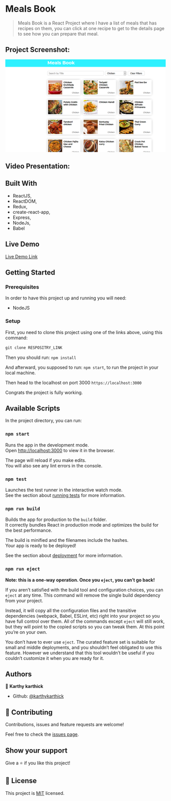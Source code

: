 # Meals Book

> Meals Book is a React Project where I have a list of meals that has recipes on them, you can click at one recipe to get to the details page to see how you can prepare that meal.

## Project Screenshot:

![project screenshot](screenshot.png)

## Video Presentation:



## Built With

- ReactJS,
- ReactDOM,
- Redux,
- create-react-app,
- Express,
- NodeJs,
- Babel

## Live Demo

[Live Demo Link](https://meals-book.herokuapp.com/)


## Getting Started

### Prerequisites

In order to have this project up and running you will need:

- NodeJS

### Setup

First, you need to clone this project using one of the links above, using this command:

```Javascript
git clone RESPOSITRY_LINK

```

Then you should run: `npm install`

And afterward, you supposed to run: `npm start`, to run the project in your local machine.

Then head to the localhost on port 3000 `https://localhost:3000`

Congrats the project is fully working.

## Available Scripts

In the project directory, you can run:

### `npm start`

Runs the app in the development mode.\
Open [http://localhost:3000](http://localhost:3000) to view it in the browser.

The page will reload if you make edits.\
You will also see any lint errors in the console.

### `npm test`

Launches the test runner in the interactive watch mode.\
See the section about [running tests](https://facebook.github.io/create-react-app/docs/running-tests) for more information.

### `npm run build`

Builds the app for production to the `build` folder.\
It correctly bundles React in production mode and optimizes the build for the best performance.

The build is minified and the filenames include the hashes.\
Your app is ready to be deployed!

See the section about [deployment](https://facebook.github.io/create-react-app/docs/deployment) for more information.

### `npm run eject`

**Note: this is a one-way operation. Once you `eject`, you can’t go back!**

If you aren’t satisfied with the build tool and configuration choices, you can `eject` at any time. This command will remove the single build dependency from your project.

Instead, it will copy all the configuration files and the transitive dependencies (webpack, Babel, ESLint, etc) right into your project so you have full control over them. All of the commands except `eject` will still work, but they will point to the copied scripts so you can tweak them. At this point you’re on your own.

You don’t have to ever use `eject`. The curated feature set is suitable for small and middle deployments, and you shouldn’t feel obligated to use this feature. However we understand that this tool wouldn’t be useful if you couldn’t customize it when you are ready for it.

## Authors

👤 **Karthy karthick**

- Github: [@karthykarthick](https://github.com/karthykarthick)


## 🤝 Contributing

Contributions, issues and feature requests are welcome!

Feel free to check the [issues page](https://github.com/karthykarthick/React-Capstone/issues).

## Show your support

Give a ⭐️ if you like this project!

## 📝 License

This project is [MIT](lic.url) licensed.
